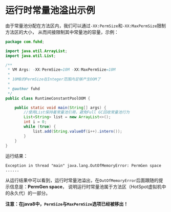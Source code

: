 运行时常量池溢出示例
==================================================
由于常量池分配在方法区内，我们可以通过`-XX:PermSize`和`-XX:MaxPermSize`限制方法区的大小，
从而间接限制其中常量池的容量，示例：
```java
package com.fuhd;

import java.util.ArrayList;
import java.util.List;

/**
 * VM Args: -XX:PermSize=10M -XX:MaxPermSize=10M
 *
 * 10MB的PermSize在Integer范围内足够产生OOM了
 *
 * @author fuhd
 */
public class RuntimeConstantPoolOOM {

    public static void main(String[] args) {
        //使用List保持着常量池引用，避免Full GC回收常量池行为
        List<String> list = new ArrayList<>();
        int i = 0;
        while (true) {
            list.add(String.valueOf(i++).intern());
        }
    }
}
```
运行结果：
```
Exception in thread "main" java.lang.OutOfMemoryError: PermGen space
......
```
从运行结果中可以看到，运行时常量池溢出，在`OutOfMemoryError`后面跟随的提示信息是：**PermGen space**，
说明运行时常量池属于方法区（HotSpot虚拟机中的永久代）的一部分。

**注意：在java8中，`PermSize`与`MaxPermSize`选项已经被移出！**
